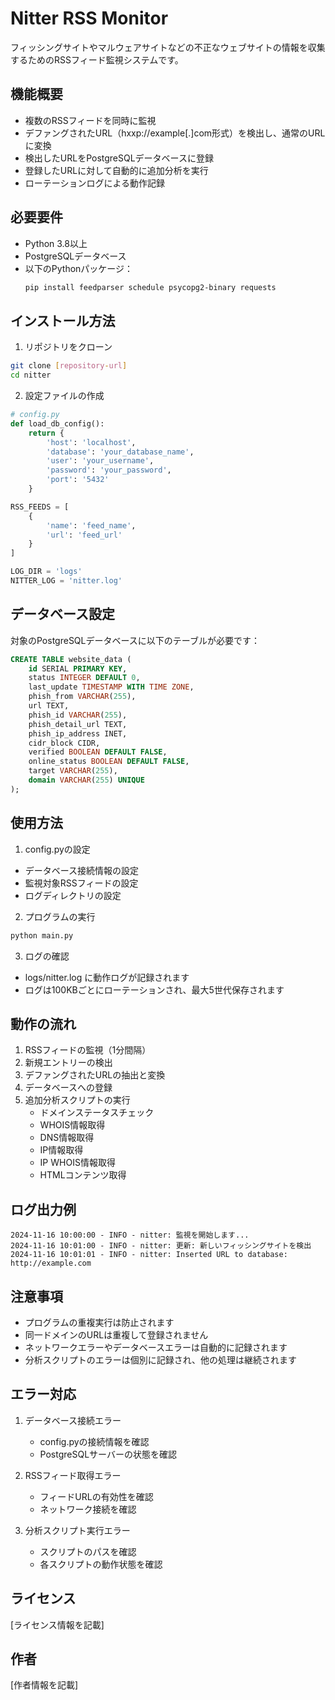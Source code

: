 # Nitter RSS Monitor

フィッシングサイトやマルウェアサイトなどの不正なウェブサイトの情報を収集するためのRSSフィード監視システムです。

## 機能概要

- 複数のRSSフィードを同時に監視
- デファングされたURL（hxxp://example[.]com形式）を検出し、通常のURLに変換
- 検出したURLをPostgreSQLデータベースに登録
- 登録したURLに対して自動的に追加分析を実行
- ローテーションログによる動作記録

## 必要要件

- Python 3.8以上
- PostgreSQLデータベース
- 以下のPythonパッケージ：
  ```bash
  pip install feedparser schedule psycopg2-binary requests
  ```

## インストール方法

1. リポジトリをクローン
```bash
git clone [repository-url]
cd nitter
```

2. 設定ファイルの作成
```python
# config.py
def load_db_config():
    return {
        'host': 'localhost',
        'database': 'your_database_name',
        'user': 'your_username',
        'password': 'your_password',
        'port': '5432'
    }

RSS_FEEDS = [
    {
        'name': 'feed_name',
        'url': 'feed_url'
    }
]

LOG_DIR = 'logs'
NITTER_LOG = 'nitter.log'
```

## データベース設定

対象のPostgreSQLデータベースに以下のテーブルが必要です：

```sql
CREATE TABLE website_data (
    id SERIAL PRIMARY KEY,
    status INTEGER DEFAULT 0,
    last_update TIMESTAMP WITH TIME ZONE,
    phish_from VARCHAR(255),
    url TEXT,
    phish_id VARCHAR(255),
    phish_detail_url TEXT,
    phish_ip_address INET,
    cidr_block CIDR,
    verified BOOLEAN DEFAULT FALSE,
    online_status BOOLEAN DEFAULT FALSE,
    target VARCHAR(255),
    domain VARCHAR(255) UNIQUE
);
```

## 使用方法

1. config.pyの設定
- データベース接続情報の設定
- 監視対象RSSフィードの設定
- ログディレクトリの設定

2. プログラムの実行
```bash
python main.py
```

3. ログの確認
- logs/nitter.log に動作ログが記録されます
- ログは100KBごとにローテーションされ、最大5世代保存されます

## 動作の流れ

1. RSSフィードの監視（1分間隔）
2. 新規エントリーの検出
3. デファングされたURLの抽出と変換
4. データベースへの登録
5. 追加分析スクリプトの実行
   - ドメインステータスチェック
   - WHOIS情報取得
   - DNS情報取得
   - IP情報取得
   - IP WHOIS情報取得
   - HTMLコンテンツ取得

## ログ出力例

```
2024-11-16 10:00:00 - INFO - nitter: 監視を開始します...
2024-11-16 10:01:00 - INFO - nitter: 更新: 新しいフィッシングサイトを検出
2024-11-16 10:01:01 - INFO - nitter: Inserted URL to database: http://example.com
```

## 注意事項

- プログラムの重複実行は防止されます
- 同一ドメインのURLは重複して登録されません
- ネットワークエラーやデータベースエラーは自動的に記録されます
- 分析スクリプトのエラーは個別に記録され、他の処理は継続されます

## エラー対応

1. データベース接続エラー
   - config.pyの接続情報を確認
   - PostgreSQLサーバーの状態を確認

2. RSSフィード取得エラー
   - フィードURLの有効性を確認
   - ネットワーク接続を確認

3. 分析スクリプト実行エラー
   - スクリプトのパスを確認
   - 各スクリプトの動作状態を確認

## ライセンス

[ライセンス情報を記載]

## 作者

[作者情報を記載]